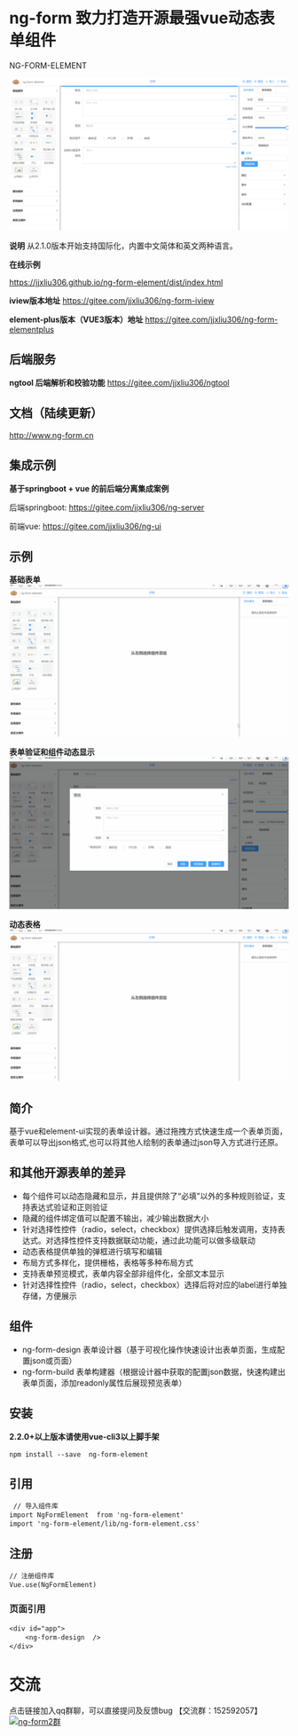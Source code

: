 # ng-form 致力打造开源最强vue动态表单组件
NG-FORM-ELEMENT
 
![组件一览](img/0324_11.png "0324_11.png")  
 
 **说明**
从2.1.0版本开始支持国际化，内置中文简体和英文两种语言。
 



 **在线示例**
<!--  http://jjxliu306.gitee.io/ng-form-element/ --> 
 https://jjxliu306.github.io/ng-form-element/dist/index.html


 **iview版本地址**
 https://gitee.com/jjxliu306/ng-form-iview

  **element-plus版本（VUE3版本）地址**
 https://gitee.com/jjxliu306/ng-form-elementplus

 
## 后端服务
**ngtool 后端解析和校验功能** 
https://gitee.com/jjxliu306/ngtool

## 文档（陆续更新） 
http://www.ng-form.cn

 
## 集成示例
**基于springboot + vue 的前后端分离集成案例**

后端springboot: https://gitee.com/jjxliu306/ng-server

前端vue: https://gitee.com/jjxliu306/ng-ui
 
## 示例

 **基础表单** 
 ![基础表单](img/0324_basic.gif "0324_basic.gif")  


 **表单验证和组件动态显示** 
![表单验证和组件动态显示](img/0324_validator.gif "0324_validator.gif")


 **动态表格** 
![动态表格](img/0324_batch.gif "0324_batch.gif")


## 简介

基于vue和element-ui实现的表单设计器。通过拖拽方式快速生成一个表单页面，表单可以导出json格式,也可以将其他人绘制的表单通过json导入方式进行还原。

## 和其他开源表单的差异
 
- 每个组件可以动态隐藏和显示，并且提供除了“必填”以外的多种规则验证，支持表达式验证和正则验证
- 隐藏的组件绑定值可以配置不输出，减少输出数据大小
- 针对选择性控件（radio，select，checkbox）提供选择后触发调用，支持表达式。对选择性控件支持数据联动功能，通过此功能可以做多级联动
- 动态表格提供单独的弹框进行填写和编辑
- 布局方式多样化，提供栅格，表格等多种布局方式 
- 支持表单预览模式，表单内容全部非组件化，全部文本显示
- 针对选择性控件（radio，select，checkbox）选择后将对应的label进行单独存储，方便展示

 

## 组件
- ng-form-design 表单设计器（基于可视化操作快速设计出表单页面，生成配置json或页面）
- ng-form-build 表单构建器（根据设计器中获取的配置json数据，快速构建出表单页面，添加readonly属性后展现预览表单）


 <!--
## CDN 直接使用
 
```
  <!DOCTYPE html>
<html>
<head>
<meta charset="utf-8">
<title>vue-drag-formdesign</title> 
  引入样式  
<link rel="stylesheet" href="https://unpkg.com/element-ui/lib/theme-chalk/index.css">
<link rel="stylesheet" href="https://cdn.jsdelivr.net/gh/jjxliu306/vue-form-design@2.0.10/lib/vue-drag-formdesign.css">
  引入组件库  
<script src="https://unpkg.com/vue/dist/vue.js"></script>
<script src="https://unpkg.com/element-ui/lib/index.js"></script>
<script src="https://cdn.jsdelivr.net/gh/jjxliu306/vue-form-design@2.0.10/lib/vue-drag-formdesign.umd.min.js"></script>
</head> 
<body>
<div id="app"> 
  <vue-drag-formdesign ref="formDesign" > 
    <template  slot="formName">
        <span> vue-drag-formdesign 示例 </span>
    </template>
  </vue-drag-formdesign>  
</div> 
<script>
new Vue({
  el: '#app',
  data: { 
  },
  mounted() { 
  },
  methods: {
     
  }
})
</script>
</body>
</html>
```

**详情可参考项目中 form-cdn.html**
 -->
</div>

## 安装

**2.2.0+以上版本请使用vue-cli3以上脚手架**
```
npm install --save  ng-form-element

```
## 引用
```
 // 导入组件库
import NgFormElement  from 'ng-form-element'
import 'ng-form-element/lib/ng-form-element.css'
```

## 注册
``` 
// 注册组件库
Vue.use(NgFormElement) 

```

### 页面引用
```
<div id="app"> 
    <ng-form-design  />
</div>
```

 

# 交流
点击链接加入qq群聊，可以直接提问及反馈bug 【交流群：152592057】 <a target="_blank" href="https://qm.qq.com/cgi-bin/qm/qr?k=-IJ8iFaTmbg1eLDZgwkN94iDMyESakD0&jump_from=webapi&authKey=t3os6edZmmisocCa+H6TGJwI6+zK3hJaChKjGUj04rZGWPIrcIh9hPr3DQ+nxRrB"><img border="0" src="//pub.idqqimg.com/wpa/images/group.png" alt="ng-form2群" title="ng-form2群"></a>
